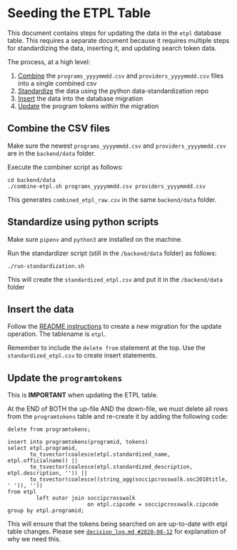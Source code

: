 # Seeding the ETPL Table

This document contains steps for updating the data in the `etpl` database table.  This requires a separate document
because it requires multiple steps for standardizing the data, inserting it, and updating search token data.

The process, at a high level:

1. [Combine](#combine-the-csv-files) the `programs_yyyymmdd.csv` and `providers_yyyymmdd.csv` files into a single combined csv
2. [Standardize](#standardize-using-python-scripts) the data using the python data-standardization repo
3. [Insert](#insert-the-data) the data into the database migration
4. [Update](#update-the-programtokens) the program tokens within the migration

## Combine the CSV files

Make sure the newest `programs_yyyymmdd.csv` and `providers_yyyymmdd.csv` are in the `backend/data` folder.

Execute the combiner script as follows:

```shell script
cd backend/data
./combine-etpl.sh programs_yyyymmdd.csv providers_yyyymmdd.csv
```

This generates `combined_etpl_raw.csv` in the same `backend/data` folder.

## Standardize using python scripts

Make sure `pipenv` and `python3` are installed on the machine.

Run the standardizer script (still in the `/backend/data` folder) as follows:
```shell script
./run-standardization.sh
```

This will create the `standardized_etpl.csv` and put it in the `/backend/data` folder

## Insert the data 

Follow the [README instructions](https://github.com/newjersey/d4ad/blob/master/README.md#updating-seeds) to create
a new migration for the update operation.  The tablename is `etpl`.  

Remember to include the `delete from` statement at the top.
Use the `standardized_etpl.csv` to create insert statements.

## Update the `programtokens`

This is **IMPORTANT** when updating the ETPL table.

At the END of BOTH the up-file AND the down-file, we must delete all rows from the `programtokens` table
and re-create it by adding the following code:

```postgresql
delete from programtokens;

insert into programtokens(programid, tokens)
select etpl.programid,
       to_tsvector(coalesce(etpl.standardized_name, etpl.officialname)) ||
       to_tsvector(coalesce(etpl.standardized_description, etpl.description, '')) ||
       to_tsvector(coalesce((string_agg(soccipcrosswalk.soc2018title, ' ')), ''))
from etpl
         left outer join soccipcrosswalk
                         on etpl.cipcode = soccipcrosswalk.cipcode
group by etpl.programid;
```

This will ensure that the tokens being searched on are up-to-date with etpl table changes.
Please see [`decision_log.md #2020-08-12`](https://github.com/newjersey/d4ad/blob/master/decision_log.md#2020-08-12) for explanation of why we need this.